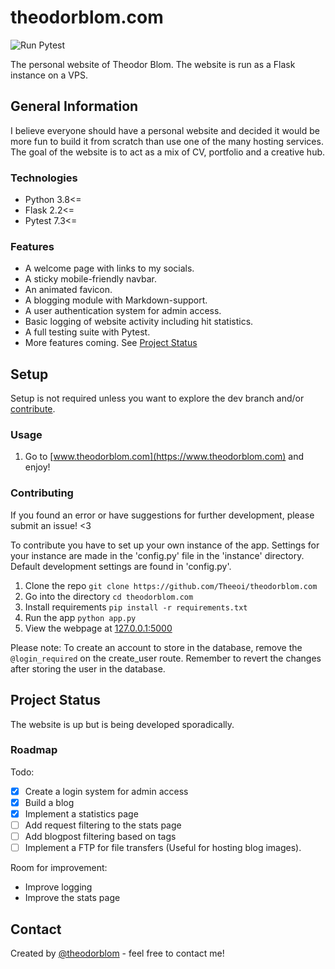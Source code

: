 # theodorblom.com

![Run Pytest](https://github.com/Theeoi/theodorblom.com/actions/workflows/test.yml/badge.svg?label=Tests)

The personal website of Theodor Blom.
The website is run as a Flask instance on a VPS.

## General Information

I believe everyone should have a personal website and decided it would be more
fun to build it from scratch than use one of the many hosting services. The
goal of the website is to act as a mix of CV, portfolio and a creative hub.

### Technologies

- Python 3.8<=
- Flask 2.2<=
- Pytest 7.3<=

### Features

- A welcome page with links to my socials.
- A sticky mobile-friendly navbar.
- An animated favicon.
- A blogging module with Markdown-support.
- A user authentication system for admin access.
- Basic logging of website activity including hit statistics.
- A full testing suite with Pytest.
- More features coming. See [Project Status](#project-status)

## Setup

Setup is not required unless you want to explore the dev branch and/or
[contribute](#contributing).

### Usage

1. Go to [www.theodorblom.com](https://www.theodorblom.com) and enjoy!

### Contributing

If you found an error or have suggestions for further development, please
submit an issue! <3

To contribute you have to set up your own instance of the app. Settings for
your instance are made in the 'config.py' file in the 'instance' directory.
Default development settings are found in 'config.py'.

1. Clone the repo `git clone https://github.com/Theeoi/theodorblom.com`
2. Go into the directory `cd theodorblom.com`
3. Install requirements `pip install -r requirements.txt`
4. Run the app `python app.py`
5. View the webpage at [127.0.0.1:5000](http://127.0.0.1:5000)

Please note:
To create an account to store in the database, remove the `@login_required` on
the create_user route. Remember to revert the changes after storing the user in
the database.

## Project Status

The website is up but is being developed sporadically.

### Roadmap

Todo:

- [x] Create a login system for admin access
- [x] Build a blog
- [x] Implement a statistics page
- [ ] Add request filtering to the stats page
- [ ] Add blogpost filtering based on tags
- [ ] Implement a FTP for file transfers (Useful for hosting blog images).

Room for improvement:

- Improve logging
- Improve the stats page

## Contact

Created by [@theodorblom](https://www.theodorblom.com) - feel free to contact
me!

